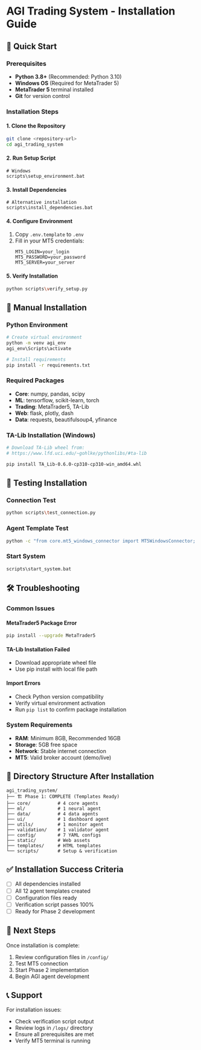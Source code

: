 # AGI Trading System - Installation Guide

## 🚀 Quick Start

### Prerequisites
- **Python 3.8+** (Recommended: Python 3.10)
- **Windows OS** (Required for MetaTrader 5)
- **MetaTrader 5** terminal installed
- **Git** for version control

### Installation Steps

#### 1. Clone the Repository
```bash
git clone <repository-url>
cd agi_trading_system
```

#### 2. Run Setup Script
```batch
# Windows
scripts\setup_environment.bat
```

#### 3. Install Dependencies
```batch
# Alternative installation
scripts\install_dependencies.bat
```

#### 4. Configure Environment
1. Copy `.env.template` to `.env`
2. Fill in your MT5 credentials:
   ```
   MT5_LOGIN=your_login
   MT5_PASSWORD=your_password
   MT5_SERVER=your_server
   ```

#### 5. Verify Installation
```bash
python scripts\verify_setup.py
```

## 🔧 Manual Installation

### Python Environment
```bash
# Create virtual environment
python -m venv agi_env
agi_env\Scripts\activate

# Install requirements
pip install -r requirements.txt
```

### Required Packages
- **Core**: numpy, pandas, scipy
- **ML**: tensorflow, scikit-learn, torch
- **Trading**: MetaTrader5, TA-Lib  
- **Web**: flask, plotly, dash
- **Data**: requests, beautifulsoup4, yfinance

### TA-Lib Installation (Windows)
```bash
# Download TA-Lib wheel from:
# https://www.lfd.uci.edu/~gohlke/pythonlibs/#ta-lib

pip install TA_Lib-0.6.0-cp310-cp310-win_amd64.whl
```

## 🧪 Testing Installation

### Connection Test
```bash
python scripts\test_connection.py
```

### Agent Template Test
```bash
python -c "from core.mt5_windows_connector import MT5WindowsConnector; print('✅ Import successful')"
```

### Start System
```batch
scripts\start_system.bat
```

## 🛠️ Troubleshooting

### Common Issues

#### MetaTrader5 Package Error
```bash
pip install --upgrade MetaTrader5
```

#### TA-Lib Installation Failed
- Download appropriate wheel file
- Use pip install with local file path

#### Import Errors
- Check Python version compatibility
- Verify virtual environment activation
- Run `pip list` to confirm package installation

### System Requirements
- **RAM**: Minimum 8GB, Recommended 16GB
- **Storage**: 5GB free space
- **Network**: Stable internet connection
- **MT5**: Valid broker account (demo/live)

## 📁 Directory Structure After Installation
```
agi_trading_system/
├── 🏗️ Phase 1: COMPLETE (Templates Ready)
├── core/          # 4 core agents
├── ml/            # 1 neural agent  
├── data/          # 4 data agents
├── ui/            # 1 dashboard agent
├── utils/         # 1 monitor agent
├── validation/    # 1 validator agent
├── config/        # 7 YAML configs
├── static/        # Web assets
├── templates/     # HTML templates
└── scripts/       # Setup & verification
```

## ✅ Installation Success Criteria
- [ ] All dependencies installed
- [ ] All 12 agent templates created
- [ ] Configuration files ready
- [ ] Verification script passes 100%
- [ ] Ready for Phase 2 development

## 🚀 Next Steps
Once installation is complete:
1. Review configuration files in `/config/`
2. Test MT5 connection
3. Start Phase 2 implementation
4. Begin AGI agent development

## 📞 Support
For installation issues:
- Check verification script output
- Review logs in `/logs/` directory  
- Ensure all prerequisites are met
- Verify MT5 terminal is running